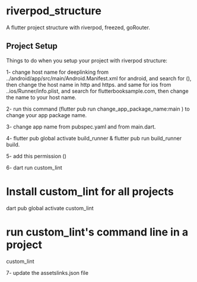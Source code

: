 # riverpod_structure
A flutter project structure with riverpod, freezed, goRouter.

## Project Setup

Things to do when you setup your project with riverpod structure:

1- change host name for deeplinking from ../android/app/src/main/Android.Manifest.xml for android, and search for (<!-- Deep linking -->),
then change the host name in http and https.
and same for ios from ..ios/Runner/info.plist, and search for flutterbooksample.com, then change the name to your host name.

2- run this command (flutter pub run change_app_package_name:main <your new package name>)  to change your app package name.

3- change app name from pubspec.yaml and from main.dart.

4- flutter pub global activate build_runner & flutter pub run build_runner build.

5- add this permission (<uses-permission android:name="android.permission.INTERNET"/>)

6- 
dart run custom_lint
# Install custom_lint for all projects
dart pub global activate custom_lint
# run custom_lint's command line in a project
custom_lint

7- update the assetslinks.json file
